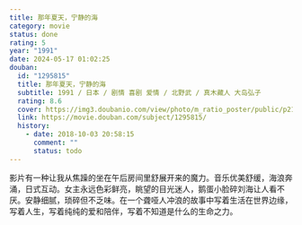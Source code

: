 ```yaml
---
title: 那年夏天，宁静的海
category: movie
status: done
rating: 5
year: "1991"
date: 2024-05-17 01:02:25
douban:
  id: "1295815"
  title: 那年夏天，宁静的海
  subtitle: 1991 / 日本 / 剧情 喜剧 爱情 / 北野武 / 真木藏人 大岛弘子
  rating: 8.6
  cover: https://img3.doubanio.com/view/photo/m_ratio_poster/public/p2153209777.jpg
  link: https://movie.douban.com/subject/1295815/
  history:
    - date: 2018-10-03 20:58:15
      comment: ""
      status: todo
---
```


影片有一种让我从焦躁的坐在午后房间里舒展开来的魔力。音乐优美舒缓，海浪奔涌，日式互动。女主永远色彩鲜亮，眺望的目光迷人，鹅蛋小脸碎刘海让人看不厌。安静细腻，琐碎但不乏味。在一个聋哑人冲浪的故事中写着生活在世界边缘，写着人生，写着纯纯的爱和陪伴，写着不知道是什么的生命之力。
